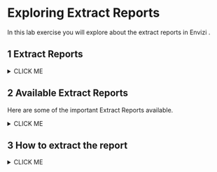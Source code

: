 # Exploring Extract Reports

In this lab exercise you will explore about the extract reports in Envizi .

## 1 Extract Reports

<details><summary>CLICK ME</summary>

IBM Envizi offers some extract reports capable of extracting data, displaying it on-screen, and facilitating downloads.

It allow users to specify a range of selection criteria to view the data in screen and download and to send the report in mail.

Extracting reports provides the following options.
- Choose from various delivery methods (screen, email)
- Choose Groups, locations, Regions, Utilities, report time period/end date
- Choosing `Create Report and E-mail it now` in CSV, PDF, XLSX format
- Choosing `Schedule Report and E-mail it later` also adds the Daily, Weekly, ...etc. schedule.

Click Submit to run the report based on the selected parameters.
<img src="images/301-extract-report-monthly-data-summary-4.png">
</details>

## 2 Available Extract Reports

Here are some of the important Extract Reports available.

<details><summary>CLICK ME</summary>

<table>
    <tr>
        <th>Category</th>
        <th>Report Name</th>
        <th>Description</th>
    </tr>
    <tr>
        <td>Data Management</td>   
        <td>Account Style Data Extract</td>
        <td>This report extracts account items for a single account style</td>	
    </tr>
    <tr>
        <td>Data Management</td>
        <td>Annual Data Summary</td>
        <td>Shows annualized data held in all the accounts and meters for selected  locations</td>
    </tr>
    <tr>
        <td>Data Management</td>
        <td>Monthly Data Summary Report</td>
        <td>Shows all monthly data held in all the accounts and meters for selected  locations</td>	
    </tr>
    <tr>
        <td>Data Management</td>
        <td>Survey Responses</td>
        <td>This report creates a csv file that contains all the survey responses captured</td>
    </tr>
    <tr>
        <td>Emissions, Energy and Sustainability</td>
        <td>Consumption  Summary Report</td>
        <td>It provides a comprehensive review of the CO2e attributable to a location</td>	
    </tr>
    <tr>
        <td>Emissions, Energy and Sustainability</td>
        <td>Emission and Energy Factors</td>
        <td>This report lists the factors used to calculate the GHG emissions and energy consumed or produced within your organization.</td>	
    </tr>
    <tr>
        <td>Emissions, Energy and Sustainability</td>
        <td>Emission Sources Summary Report</td>
        <td>This report shows how much was consumed (kWh, L of fuel, etc.) at all locations and how much CO2e was emitted as a result.</td>	
    </tr>
    <tr>
        <td>Emissions, Energy and Sustainability</td>
        <td>Emissions by GHG Type</td>
        <td>This report summarizes emissions by Greenhouse Gas.</td>
    </tr>
    <tr>
        <td>Emissions, Energy and Sustainability</td>
        <td>Energy Consumption Detailed</td>
        <td>his report shows activity data in native units and energy in GJ for all locations across your organization.</td>	
    </tr>
    <tr>
        <td>Extract Reports</td>
        <td>Attachment Summary</td>
        <td>provides a list of attachments across the Organization from Organization, Group, Location, Account and Meter levels</td>	
    </tr>
    <tr>
        <td>Extract Reports</td>
        <td>Audit History Report</td>
        <td>This report lists all changes made by a specified user within a company for the selected period.</td>
    <tr>
        <td>Extract Reports</td>
        <td>Extract for Accounts</td>
        <td>The report details account info such as account style, data type, location name and etc</td>	
    </tr>
    <tr>
        <td>Target Reports</td>
        <td>Monthly Performance - Actual vs Target and Budget</td>
        <td>Report compares the actual consumption in native units and cost  for a selected period</td>
    </tr>
    <tr>
        <td>System Setup Reports</td>
        <td>Account Style Extract</td>
        <td>This report lists all account styles in Envizi and their associated data type, sub type, field names (C1-C40) and account style rules.</td>	
    </tr>
    <tr>
        <td>EPA Energy Star Reports</td>
        <td>Energy Star Ratings</td>
        <td>extracts Energy Star ratings details that have been captured in Location Ratings</td>	
    </tr>
</table>
</details>

## 3 How to extract the report
<details><summary>CLICK ME</summary>

1. Enter a report name in the Global  Search. Ex: Monthly Data Summary
<img src="images/301-extract-report-monthly-data-summary-1.png">
It will display the report in the search results.

2.  You can click on the report
<img src="images/301-extract-report-monthly-data-summary-2.png">

It shows the Filter page. 

3. Click on the `Submit` button. (Keep the default values for the filter as it is)

<img src="images/301-extract-report-monthly-data-summary-3.png">

It shows the report home page.

4. Click on the second page arrow in the top to go to next page.

<img src="images/301-extract-report-monthly-data-summary-4.png">

The second page is displayed.

4. Click on `DOWNLOAD AS CSV` button to download the report in csv format.
<img src="images/301-extract-report-monthly-data-summary-5.png">

The csv file looks like this.
<img src="images/301-extract-report-monthly-data-summary-6.png">

</details>